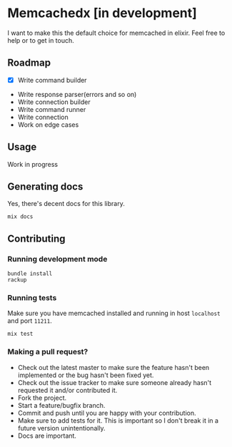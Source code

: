 # Memcachedx [in development]

I want to make this the default choice for memcached in elixir. Feel
free to help or to get in touch.

## Roadmap

- [x] Write command builder 
- Write response parser(errors and so on)
- Write connection builder
- Write command runner
- Write connection
- Work on edge cases

## Usage

Work in progress

## Generating docs

Yes, there's decent docs for this library.

    mix docs

## Contributing

### Running development mode

    bundle install
    rackup

### Running tests

Make sure you have memcached installed and running in host `localhost` and
port `11211`.

    mix test

### Making a pull request?
 
* Check out the latest master to make sure the feature hasn't been implemented or the bug hasn't been fixed yet.
* Check out the issue tracker to make sure someone already hasn't requested it and/or contributed it.
* Fork the project.
* Start a feature/bugfix branch.
* Commit and push until you are happy with your contribution.
* Make sure to add tests for it. This is important so I don't break it in a future version unintentionally.
* Docs are important.
